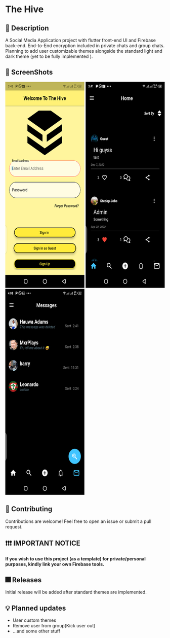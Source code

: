 
# The Hive

## 📃 Description

A Social Media Application project with flutter front-end UI and Firebase back-end.
End-to-End encryption included in private chats and group chats.
Planning to add user customizable themes alongside  the standard light and dark theme (yet to be fully implemented ).

## 📱 ScreenShots

<img src="https://github.com/Aquarius-blake/Images/blob/main/The%20Hive/signin.png?raw=true" alt="image" width="250" height="650"> <img src="https://github.com/Aquarius-blake/Images/blob/main/The%20Hive/home.png?raw=true" alt="image" width="250" height="650"> <img src="https://github.com/Aquarius-blake/Images/blob/main/The%20Hive/chats.png?raw=true" alt="image" width="250" height="650">

## 🤗 Contributing

Contributions are welcome! Feel free to open an issue or submit a pull request.

## ❗❗❗ IMPORTANT NOTICE

#### If you wish to use this project (as a template) for private/personal purposes, kindly link your own Firebase tools.

## 🎆 Releases

Initial release will be added after standard themes are implemented.


## 💡 Planned updates
   - User custom themes
   - Remove user from group(Kick user out)
   - ...and some other stuff 
